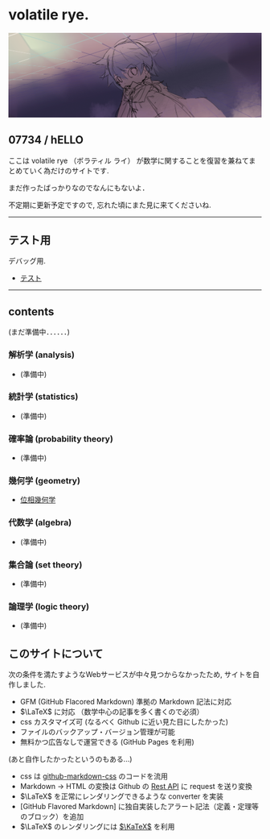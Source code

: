 # volatile rye.

![restio](restio.png)


## 07734 / hELLO

ここは volatile rye （ボラティル ライ） が数学に関することを復習を兼ねてまとめていく為だけのサイトです.

まだ作ったばっかりなのでなんにもないよ．

不定期に更新予定ですので, 忘れた頃にまた見に来てくださいね.

---

## テスト用
デバッグ用.
- [テスト](test/test.md)

---

## contents

(まだ準備中．．．．．．)

### 解析学 (analysis)
- (準備中)

### 統計学 (statistics)
- (準備中)

### 確率論 (probability theory)
- (準備中)

### 幾何学 (geometry)
- [位相幾何学](geometry/topology.md)

### 代数学 (algebra)
- (準備中)

### 集合論 (set theory)
- (準備中)

### 論理学 (logic theory)
- (準備中)


## このサイトについて

次の条件を満たすようなWebサービスが中々見つからなかったため, サイトを自作しました.

- GFM (GitHub Flacored Markdown) 準拠の Markdown 記法に対応
- $\LaTeX$ に対応 （数学中心の記事を多く書くので必須）
- css カスタマイズ可 (なるべく Github に近い見た目にしたかった)
- ファイルのバックアップ・バージョン管理が可能
- 無料かつ広告なしで運営できる (GitHub Pages を利用)

(あと自作したかったというのもある...)

- css は [github-markdown-css](https://github.com/sindresorhus/github-markdown-css) のコードを流用
- Markdown → HTML の変換は Github の [Rest API](https://docs.github.com/en/rest/markdown) に request を送り変換
- $\LaTeX$ を正常にレンダリングできるような converter を実装
- [GitHub Flavored Markdown] に独自実装したアラート記法（定義・定理等のブロック）を追加
- $\LaTeX$ のレンダリングには [$\KaTeX$](https://katex.org/) を利用

